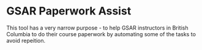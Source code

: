 # GSAR Paperwork Assist

This tool has a very narrow purpose - to help GSAR instructors in British Columbia to do their course paperwork by automating some of the tasks to avoid repeition.  
